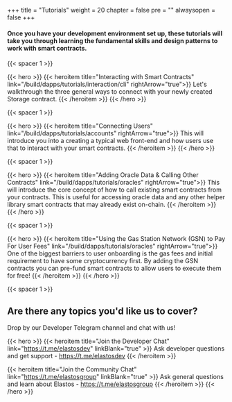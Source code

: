 
+++
title = "Tutorials"
weight = 20
chapter = false
pre = ""
alwaysopen = false
+++

#### Once you have your development environment set up, these tutorials will take you through learning the fundamental skills and design patterns to work with smart contracts.

{{< spacer 1 >}}

{{< hero >}}
    {{< heroitem title="Interacting with Smart Contracts" link="/build/dapps/tutorials/interaction/cli" rightArrow="true">}}
        Let's walkthrough the three general ways to connect with your newly created Storage contract.
    {{< /heroitem >}}
{{< /hero >}}

{{< spacer 1 >}}

{{< hero >}}
    {{< heroitem title="Connecting Users" link="/build/dapps/tutorials/accounts" rightArrow="true">}}
        This will introduce you into a creating a typical web front-end and how users use that to interact with your
        smart contracts.
    {{< /heroitem >}}
{{< /hero >}}

{{< spacer 1 >}}

{{< hero >}}
    {{< heroitem title="Adding Oracle Data & Calling Other Contracts" link="/build/dapps/tutorials/oracles" rightArrow="true">}}
        This will introduce the core concept of how to call existing smart contracts from your contracts. 
        This is useful for accessing oracle data and any other helper library smart contracts 
        that may already exist on-chain. 
    {{< /heroitem >}}
{{< /hero >}}

{{< spacer 1 >}}

{{< hero >}}
    {{< heroitem title="Using the Gas Station Network (GSN) to Pay For User Fees" link="/build/dapps/tutorials/oracles" rightArrow="true">}}
        One of the biggest barriers to user onboarding is the gas fees and initial requirement to 
        have some cryptocurrency first. By adding the GSN contracts you can pre-fund smart contracts to allow users to execute them for free!
    {{< /heroitem >}}
{{< /hero >}}

{{< spacer 1 >}}

## Are there any topics you'd like us to cover?

Drop by our Developer Telegram channel and chat with us!

{{< hero >}}
  {{< heroitem title="Join the Developer Chat" link="https://t.me/elastosdev" linkBlank="true" >}}
      Ask developer questions and get support - <a target="_blank" href="https://t.me/elastosdev" onclick="event.stopPropagation();">https://t.me/elastosdev</a>
  {{< /heroitem >}}
  
  {{< heroitem title="Join the Community Chat" link="https://t.me/elastosgroup" linkBlank="true" >}}
          Ask general questions and learn about Elastos - <a target="_blank" href="https://t.me/elastosgroup" onclick="event.stopPropagation();">https://t.me/elastosgroup</a>
      {{< /heroitem >}}
{{< /hero >}}
